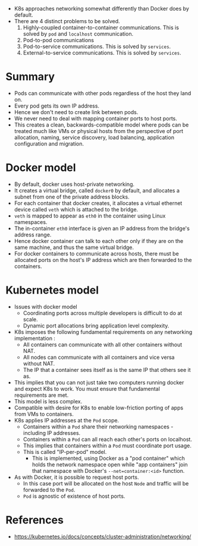 * K8s approaches networking somewhat differently than Docker does by default.
* There are 4 distinct problems to be solved.
	1. Highly-coupled container-to-container communications. This is solved by `pod` and `localhost` communication.
	2. Pod-to-pod communications
	3. Pod-to-service communications. This is solved by `services`.
	4. External-to-service communications. This is solved by `services`.
# Summary
* Pods can communicate with other pods regardless of the host they land on.
* Every pod gets its own IP address.
* Hence we don't need to create link between pods.
* We never need to deal with mapping container ports to host ports.
* This creates a clean, backwards-compatible model where pods can be treated much like VMs or physical hosts from the perspective of port allocation, naming, service discovery, load balancing, application configuration and migration.
# Docker model
* By default, docker uses host-private networking.
* It creates a virtual bridge, called `docker0` by default, and allocates a subnet from one of the private address blocks.
* For each container that docker creates, it allocates a virtual ethernet device called `veth` which is attached to the bridge.
* `veth` is mapped to appear as `eth0` in the container using Linux namespaces.
* The in-container `eth0` interface is given an IP address from the bridge's address range.
* Hence docker container can talk to each other only if they are on the same machine, and thus the same virtual bridge.
* For docker containers to communicate across hosts, there must be allocated ports on the host's IP address which are then forwarded to the containers.
# Kubernetes model
* Issues with docker model
	* Coordinating ports across multiple developers is difficult to do at scale.
	* Dynamic port allocations bring application level complexity.
* K8s imposes the following fundamental requirements on any networking implementation :
	* All containers can communicate with all other containers without NAT.
	* All nodes can communicate with all containers and vice versa without NAT.
	* The IP that a container sees itself as is the same IP that others see it as.
* This implies that you can not just take two computers running docker and expect K8s to work. You must ensure that fundamental requirements are met.
* This model is less complex.
* Compatible with desire for K8s to enable low-friction porting of apps from VMs to containers.
* K8s applies IP addresses at the `Pod` scope.
	* Containers within a `Pod` share their networking namespaces - including IP addresses.
	* Containers within a `Pod` can all reach each other's ports on localhost.
	* This implies that containers within a `Pod` must coordinate port usage.
	* This is called "IP-per-pod" model.
		* This is implemented, using Docker as a "pod container" which holds the network namespace open while "app containers" join that namespace with Docker's `--net=container:<id>` function.
* As with Docker, it is possible to request host ports.
	* In this case port will be allocated on the host `Node` and traffic will be forwarded to the `Pod`.
	* `Pod` is agnostic of existence of host ports.
# References
* https://kubernetes.io/docs/concepts/cluster-administration/networking/
